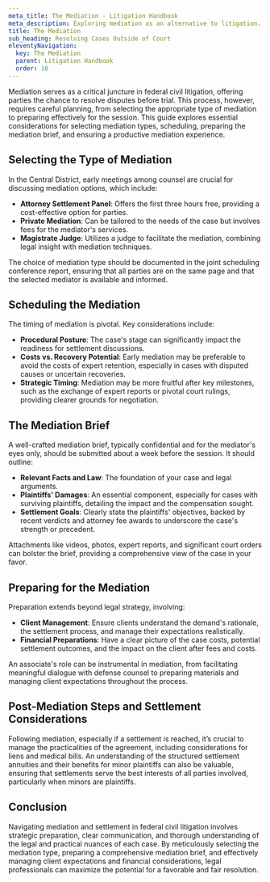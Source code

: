 ```yaml
---
meta_title: The Mediation - Litigation Handbook
meta_description: Exploring mediation as an alternative to litigation.
title: The Mediation
sub_heading: Resolving Cases Outside of Court
eleventyNavigation:
  key: The Mediation
  parent: Litigation Handbook
  order: 10
---
```


Mediation serves as a critical juncture in federal civil litigation, offering parties the chance to resolve disputes before trial. This process, however, requires careful planning, from selecting the appropriate type of mediation to preparing effectively for the session. This guide explores essential considerations for selecting mediation types, scheduling, preparing the mediation brief, and ensuring a productive mediation experience.

## Selecting the Type of Mediation

In the Central District, early meetings among counsel are crucial for discussing mediation options, which include:
- **Attorney Settlement Panel**: Offers the first three hours free, providing a cost-effective option for parties.
- **Private Mediation**: Can be tailored to the needs of the case but involves fees for the mediator's services.
- **Magistrate Judge**: Utilizes a judge to facilitate the mediation, combining legal insight with mediation techniques.

The choice of mediation type should be documented in the joint scheduling conference report, ensuring that all parties are on the same page and that the selected mediator is available and informed.

## Scheduling the Mediation

The timing of mediation is pivotal. Key considerations include:
- **Procedural Posture**: The case's stage can significantly impact the readiness for settlement discussions.
- **Costs vs. Recovery Potential**: Early mediation may be preferable to avoid the costs of expert retention, especially in cases with disputed causes or uncertain recoveries.
- **Strategic Timing**: Mediation may be more fruitful after key milestones, such as the exchange of expert reports or pivotal court rulings, providing clearer grounds for negotiation.

## The Mediation Brief

A well-crafted mediation brief, typically confidential and for the mediator's eyes only, should be submitted about a week before the session. It should outline:
- **Relevant Facts and Law**: The foundation of your case and legal arguments.
- **Plaintiffs' Damages**: An essential component, especially for cases with surviving plaintiffs, detailing the impact and the compensation sought.
- **Settlement Goals**: Clearly state the plaintiffs' objectives, backed by recent verdicts and attorney fee awards to underscore the case's strength or precedent.

Attachments like videos, photos, expert reports, and significant court orders can bolster the brief, providing a comprehensive view of the case in your favor.

## Preparing for the Mediation

Preparation extends beyond legal strategy, involving:
- **Client Management**: Ensure clients understand the demand's rationale, the settlement process, and manage their expectations realistically.
- **Financial Preparations**: Have a clear picture of the case costs, potential settlement outcomes, and the impact on the client after fees and costs.

An associate's role can be instrumental in mediation, from facilitating meaningful dialogue with defense counsel to preparing materials and managing client expectations throughout the process.

## Post-Mediation Steps and Settlement Considerations

Following mediation, especially if a settlement is reached, it’s crucial to manage the practicalities of the agreement, including considerations for liens and medical bills. An understanding of the structured settlement annuities and their benefits for minor plaintiffs can also be valuable, ensuring that settlements serve the best interests of all parties involved, particularly when minors are plaintiffs.

## Conclusion

Navigating mediation and settlement in federal civil litigation involves strategic preparation, clear communication, and thorough understanding of the legal and practical nuances of each case. By meticulously selecting the mediation type, preparing a comprehensive mediation brief, and effectively managing client expectations and financial considerations, legal professionals can maximize the potential for a favorable and fair resolution.